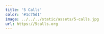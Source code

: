 ```yaml
---
title: '5 Calls'
color: '#1c75d1'
image: ../../../static/assets/5-calls.jpg
url: https://5calls.org
---
```

